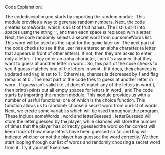 Code Explanation:

The codediscription,md starts by importing the random module.
This module provides a way to generate random numbers.
Next, the code creates someWords, which is a list of fruit names.
The list is split into spaces using the string ‘ ‘, and then each space is replaced with a letter.
Next, the code randomly selects a secret word from our someWords list.
This word will be used as the input for the game later on.
The next part of the code checks to see if the user has entered an alpha character (a letter that appears in front of other letters).
If not, then they are asked to enter only a letter.
If they enter an alpha character, then it’s assumed that they want to guess at another letter in word .
So, this part of the code checks to see if guess matches one of the letters in word .
If it does, then chances is updated and flag is set to 1 .
Otherwise, chances is decreased by 1 and flag remains at 0 .
The next part of the code tries to guess at another letter in word .
If guess isn’t valid (i.e., it doesn’t match any of the letters in word ), then print() prints out all empty spaces for letters in word , and
The code starts by importing the random module.
This module provides us with a number of useful functions, one of which is the choice function.
This function allows us to randomly choose a secret word from our list of words.
Next, we create some variables which will be used throughout the program.
These include someWords , word and letterGuessed .
letterGuessed will store the letter guessed by the player, while chances will store the number of times that the player has correctly guessed the word so far.
correct will keep track of how many letters have been guessed so far and flag will indicate whether or not the player has guessed the word correctly.
We then start looping through our list of words and randomly choosing a secret word from it.
Try it yourself Exercises: 